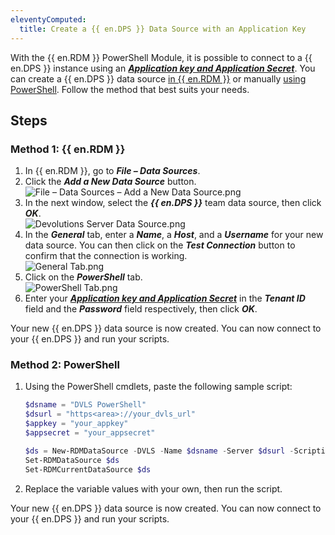 ```yaml
---
eleventyComputed:
  title: Create a {{ en.DPS }} Data Source with an Application Key
---
```

With the {{ en.RDM }} PowerShell Module, it is possible to connect to a {{ en.DPS }} instance using an [***Application key and Application Secret***](/server/web-interface/administration/security-management/applications/). You can create a {{ en.DPS }} data source [in {{ en.RDM }}](#rdm) or manually [using PowerShell](#powershell). Follow the method that best suits your needs.

## Steps

### Method 1: {{ en.RDM }}
<a name="rdm"></a>

1. In {{ en.RDM }}, go to ***File – Data Sources***. 
1. Click the ***Add a New Data Source*** button.  
![File – Data Sources – Add a New Data Source.png](/img/en/kb/KB2117.png) 
1. In the next window, select the ***{{ en.DPS }}*** team data source, then click ***OK***.  
![Devolutions Server Data Source.png](/img/en/kb/KB2118.png) 
1. In the ***General*** tab, enter a ***Name***, a ***Host***, and a ***Username*** for your new data source. You can then click on the ***Test Connection*** button to confirm that the connection is working.  
![General Tab.png](/img/en/kb/KB2120.png) 
1. Click on the ***PowerShell*** tab.  
![PowerShell Tab.png](/img/en/kb/KB2119.png) 
1. Enter your [***Application key and Application Secret***](/server/web-interface/administration/security-management/applications/) in the ***Tenant ID*** field and the ***Password*** field respectively, then click ***OK***.  

Your new {{ en.DPS }} data source is now created. You can now connect to your {{ en.DPS }} and run your scripts.

### Method 2: PowerShell 
<a name="powershell"></a>

1. Using the PowerShell cmdlets, paste the following sample script:

   ```PowerShell
   $dsname = "DVLS PowerShell"
   $dsurl = "https<area>://your_dvls_url"
   $appkey = "your_appkey"
   $appsecret = "your_appsecret"

   $ds = New-RDMDataSource -DVLS -Name $dsname -Server $dsurl -ScriptingTenantID $appkey -ScriptingApplicationPassword $appsecret -SetDatasource -WarningAction SilentlyContinue
   Set-RDMDataSource $ds
   Set-RDMCurrentDataSource $ds
   ```
2. Replace the variable values with your own, then run the script.

Your new {{ en.DPS }} data source is now created. You can now connect to your {{ en.DPS }} and run your scripts.